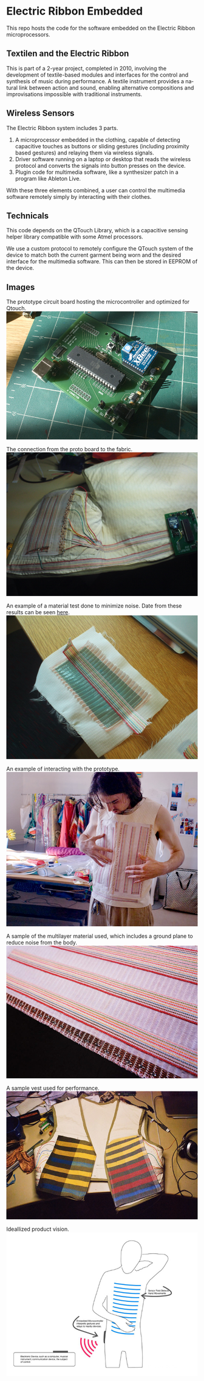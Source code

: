 # Electric Ribbon Embedded

This repo hosts the code for the software embedded on the Electric Ribbon
microprocessors.

## Textilen and the Electric Ribbon

This is part of a 2-year project, completed in 2010, involving the development of textile-­based modules and inter­faces for the con­trol and syn­the­sis of music during per­for­mance. A tex­tile in­stru­ment pro­vides a na­tur­al link be­tween action and sound, en­abl­ing al­ter­na­tive comp­o­si­tions and im­prov­isa­tions im­possible with tradi­tional in­stru­ments.

## Wireless Sensors

The Electric Ribbon system includes 3 parts.

1. A microprocessor embedded in the clothing, capable of detecting capacitive touches as buttons or sliding gestures (including proximity based gestures) and relaying them via wireless signals.
2. Driver software running on a laptop or desktop that reads the wireless protocol and converts the signals into button presses on the device.
3. Plugin code for multimedia software, like a synthesizer patch in a program like Ableton Live.

With these three elements combined, a user can control the multimedia software remotely simply by interacting with their clothes.


## Technicals

This code depends on the QTouch Library, which is a capacitive sensing helper library compatible with some Atmel processors.

We use a custom protocol to remotely configure the QTouch system of the device to match both the current garment being worn and the desired interface for the multimedia software. This can then be stored in EEPROM of the device.

## Images

The prototype circuit board hosting the microcontroller and optimized for Qtouch.
![ER Image 1](img/er_proto.jpg)

The connection from the proto board to the fabric.
![ER Image 2](img/er_proto01.jpg)

An example of a material test done to minimize noise. Date from these results can be seen [here](material_tests/).
![ER Image 3](img/er_proto02.jpg)

An example of interacting with the prototype.
![ER Image 4](img/er_proto03.jpg)

A sample of the multilayer material used, which includes a ground plane to reduce noise from the body.
![ER Image 5](img/er_proto04.jpg)

A sample vest used for performance.
![ER Image 6](img/er_proto05.jpg)

Ideallized product vision.
![ER Image 7](img/er_proto06.jpg)

